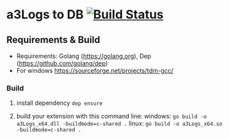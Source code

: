 # a3Logs to DB [![Build Status](https://travis-ci.org/mike1pol/a3Logs.svg?branch=master)](https://travis-ci.org/mike1pol/a3Logs)
## Requirements & Build
* Requirements: Golang (https://golang.org), Dep (https://github.com/golang/dep)
* For windows https://sourceforge.net/projects/tdm-gcc/

### Build
1. install dependency `dep ensure`

2. build your extension with this command line:
windows: `go build -o a3Logs_x64.dll -buildmode=c-shared .`
linux: `go build -o a3Logs_x64.so  -buildmode=c-shared .`
